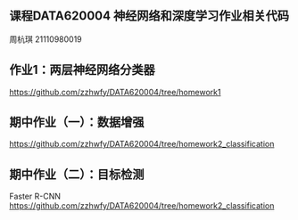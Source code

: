## 课程**DATA620004 神经网络和深度学习**作业相关代码
周杭琪 21110980019

## 作业1：两层神经网络分类器
https://github.com/zzhwfy/DATA620004/tree/homework1

## 期中作业（一）：数据增强
https://github.com/zzhwfy/DATA620004/tree/homework2_classification

## 期中作业（二）：目标检测
Faster R-CNN
https://github.com/zzhwfy/DATA620004/tree/homework2_classification
